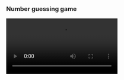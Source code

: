### Number guessing game
<video src="https://user-images.githubusercontent.com/92531202/151933060-170e91b2-04d8-451f-9f58-634e1d055e6d.mp4"></video>
